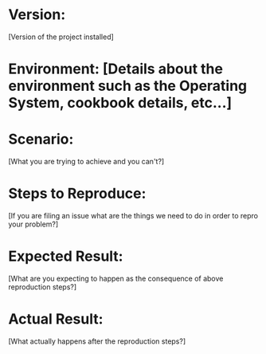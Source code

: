 # Version:

[Version of the project installed]

# Environment: [Details about the environment such as the Operating System, cookbook details, etc...]

# Scenario:

[What you are trying to achieve and you can't?]

# Steps to Reproduce:

[If you are filing an issue what are the things we need to do in order to repro your problem?]

# Expected Result:

[What are you expecting to happen as the consequence of above reproduction steps?]

# Actual Result:

[What actually happens after the reproduction steps?]
